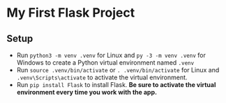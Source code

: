 # My First Flask Project

## Setup

- Run `python3 -m venv .venv` for Linux and `py -3 -m venv .venv` for Windows to create a Python virtual environment named `.venv`
- Run `source .venv/bin/activate` or `. .venv/bin/activate` for Linux and `.venv\Scripts\activate` to activate the virtual environment.
- Run `pip install Flask` to install Flask. **Be sure to activate the virtual environment every time you work with the app.**